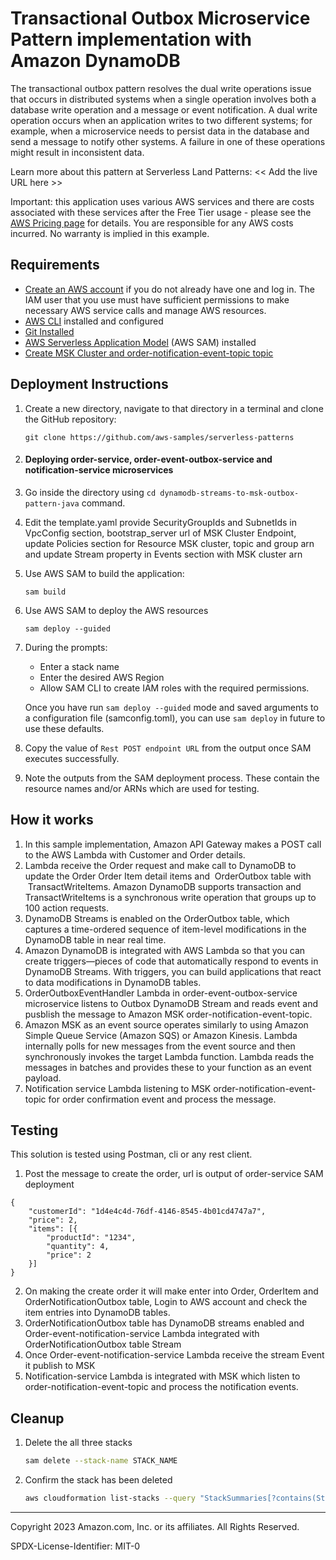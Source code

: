 # Transactional Outbox Microservice Pattern implementation with Amazon DynamoDB

The transactional outbox pattern resolves the dual write operations issue that occurs in distributed systems when a single operation involves both a database write operation and a message or event notification. A dual write operation occurs when an application writes to two different systems; for example, when a microservice needs to persist data in the database and send a message to notify other systems. A failure in one of these operations might result in inconsistent data.

Learn more about this pattern at Serverless Land Patterns: << Add the live URL here >>

Important: this application uses various AWS services and there are costs associated with these services after the Free Tier usage - please see the [AWS Pricing page](https://aws.amazon.com/pricing/) for details. You are responsible for any AWS costs incurred. No warranty is implied in this example.

## Requirements

* [Create an AWS account](https://portal.aws.amazon.com/gp/aws/developer/registration/index.html) if you do not already have one and log in. The IAM user that you use must have sufficient permissions to make necessary AWS service calls and manage AWS resources.
* [AWS CLI](https://docs.aws.amazon.com/cli/latest/userguide/install-cliv2.html) installed and configured
* [Git Installed](https://git-scm.com/book/en/v2/Getting-Started-Installing-Git)
* [AWS Serverless Application Model](https://docs.aws.amazon.com/serverless-application-model/latest/developerguide/serverless-sam-cli-install.html) (AWS SAM) installed
* [Create MSK Cluster and order-notification-event-topic topic](https://docs.aws.amazon.com/msk/latest/developerguide/create-cluster.html)

## Deployment Instructions

1. Create a new directory, navigate to that directory in a terminal and clone the GitHub repository:
    ``` 
    git clone https://github.com/aws-samples/serverless-patterns
    ```
1. #### Deploying order-service, order-event-outbox-service and  notification-service microservices
1. Go inside the directory using ```cd dynamodb-streams-to-msk-outbox-pattern-java``` command.
2. Edit the template.yaml provide SecurityGroupIds and SubnetIds in VpcConfig section, bootstrap_server url of MSK Cluster Endpoint, update Policies section for Resource MSK cluster, topic and group arn and update Stream property in Events section with MSK cluster arn
3. Use AWS SAM to build the application:
    ```
   sam build
    ```
4. Use AWS SAM to deploy the AWS resources
    ```
   sam deploy --guided
    ```
5. During the prompts:
    * Enter a stack name
    * Enter the desired AWS Region
    * Allow SAM CLI to create IAM roles with the required permissions.

    Once you have run `sam deploy --guided` mode and saved arguments to a configuration file (samconfig.toml), you can use `sam deploy` in future to use these defaults.
6. Copy the value of `Rest POST endpoint URL` from the output once SAM executes successfully.


1. Note the outputs from the SAM deployment process. These contain the resource names and/or ARNs which are used for testing.

## How it works

1. In this sample implementation, Amazon API Gateway makes a POST call to the AWS Lambda with Customer and Order details.
2. Lambda receive the Order request and make call to DynamoDB to update the Order Order Item detail items and  OrderOutbox table with  TransactWriteItems. Amazon DynamoDB supports transaction and TransactWriteItems is a synchronous write operation that groups up to 100 action requests.
3. DynamoDB Streams is enabled on the OrderOutbox table, which captures a time-ordered sequence of item-level modifications in the DynamoDB table in near real time.
4. Amazon DynamoDB is integrated with AWS Lambda so that you can create triggers—pieces of code that automatically respond to events in DynamoDB Streams. With triggers, you can build applications that react to data modifications in DynamoDB tables.
5. OrderOutboxEventHandler Lambda in order-event-outbox-service microservice listens to Outbox DynamoDB Stream and reads event and pusblish the message to Amazon MSK order-notification-event-topic.
6. Amazon MSK as an event source operates similarly to using Amazon Simple Queue Service (Amazon SQS) or Amazon Kinesis. Lambda internally polls for new messages from the event source and then synchronously invokes the target Lambda function. Lambda reads the messages in batches and provides these to your function as an event payload.
7. Notification service Lambda listening to MSK order-notification-event-topic for order confirmation event and  process the message.

## Testing

This solution is tested using Postman, cli or any rest client.
1. Post the message to create the order, url is output of order-service SAM deployment
```
{
	"customerId": "1d4e4c4d-76df-4146-8545-4b01cd4747a7",
	"price": 2,
	"items": [{
		"productId": "1234",
		"quantity": 4,
		"price": 2
	}]
}
```

2. On making the create order it will make enter into Order, OrderItem and OrderNotificationOutbox table, Login to AWS account and check the item entries into DynamoDB tables.
3. OrderNotificationOutbox table has DynamoDB streams enabled and  Order-event-notification-service Lambda integrated with OrderNotificationOutbox table Stream
4. Once Order-event-notification-service Lambda receive the stream Event it publish to MSK
5. Notification-service Lambda is integrated with MSK which listen to order-notification-event-topic and process the notification events.

## Cleanup
 
1. Delete the all three stacks
    ```bash
    sam delete --stack-name STACK_NAME
    ```
1. Confirm the stack has been deleted
    ```bash
    aws cloudformation list-stacks --query "StackSummaries[?contains(StackName,'STACK_NAME')].StackStatus"
    ```
----
Copyright 2023 Amazon.com, Inc. or its affiliates. All Rights Reserved.

SPDX-License-Identifier: MIT-0